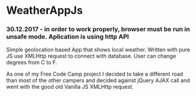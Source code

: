 # WeatherAppJs

### 30.12.2017 - in order to work properly, browser must be run in unsafe mode. Aplication is using http API


Simple geolocation based App that shows local weather. Written with pure JS use XMLHttp request to connect with database.
User can change degrees from C to F.

As one of my Free Code Camp project I decided to take a different road than most of the other campers and decided against jQuery AJAX call and went with the good old Vanilla JS XMLHttp request. 
 
